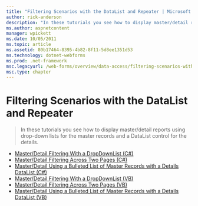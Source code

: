 ```yaml
---
title: "Filtering Scenarios with the DataList and Repeater | Microsoft Docs"
author: rick-anderson
description: "In these tutorials you see how to display master/detail reports using drop-down lists for the master records and a DataList control for the details."
ms.author: aspnetcontent
manager: wpickett
ms.date: 10/05/2011
ms.topic: article
ms.assetid: 80b17464-8395-4b82-8f11-5d8ee1351d53
ms.technology: dotnet-webforms
ms.prod: .net-framework
msc.legacyurl: /web-forms/overview/data-access/filtering-scenarios-with-the-datalist-and-repeater
msc.type: chapter
---
```

Filtering Scenarios with the DataList and Repeater
====================
> In these tutorials you see how to display master/detail reports using drop-down lists for the master records and a DataList control for the details.


- [Master/Detail Filtering With a DropDownList (C#)](master-detail-filtering-with-a-dropdownlist-datalist-cs.md)
- [Master/Detail Filtering Across Two Pages (C#)](master-detail-filtering-acess-two-pages-datalist-cs.md)
- [Master/Detail Using a Bulleted List of Master Records with a Details DataList (C#)](master-detail-using-a-bulleted-list-of-master-records-with-a-details-datalist-cs.md)
- [Master/Detail Filtering With a DropDownList (VB)](master-detail-filtering-with-a-dropdownlist-datalist-vb.md)
- [Master/Detail Filtering Across Two Pages (VB)](master-detail-filtering-acess-two-pages-datalist-vb.md)
- [Master/Detail Using a Bulleted List of Master Records with a Details DataList (VB)](master-detail-using-a-bulleted-list-of-master-records-with-a-details-datalist-vb.md)